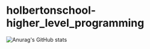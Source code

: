 # holbertonschool-higher_level_programming
![Anurag's GitHub stats](https://github-readme-stats.vercel.app/api?username=jhonpulido1990&theme=dark&show_icons=true)
